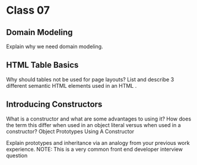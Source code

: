  # Class 07
 
## Domain Modeling
Explain why we need domain modeling.

## HTML Table Basics

Why should tables not be used for page layouts?
List and describe 3 different semantic HTML elements used in an HTML <table>.

## Introducing Constructors

What is a constructor and what are some advantages to using it?
How does the term this differ when used in an object literal versus when used in a constructor?
Object Prototypes Using A Constructor

Explain prototypes and inheritance via an analogy from your previous work experience.
NOTE: This is a very common front end developer interview question
